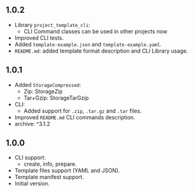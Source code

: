 ## 1.0.2

- Library `project_template_cli`:
  - CLI Command classes can be used in other projects now
- Improved CLI tests.
- Added `template-example.json` and `template-example.yaml`.
- `README.md`: added template format description and CLI Library usage.

## 1.0.1

- Added `StorageCompressed`:
  - Zip: StorageZip
  - Tar+Gzip: StorageTarGzip
- CLI:
  - Added support for `.zìp`, `.tar.gz` and `.tar` files. 
- Improved `README.md` CLI commands description.
- archive: ^3.1.2

## 1.0.0

- CLI support.
  - create, info, prepare. 
- Template files support (YAML and JSON).
- Template manifest support.
- Initial version.
